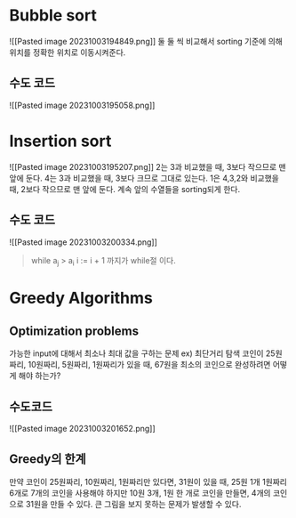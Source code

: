 # Bubble sort
![[Pasted image 20231003194849.png]]
둘 둘 씩 비교해서 sorting 기준에 의해 위치를 정확한 위치로 이동시켜준다.

## 수도 코드
![[Pasted image 20231003195058.png]]
# Insertion sort
![[Pasted image 20231003195207.png]]
2는 3과 비교했을 때, 3보다 작으므로 맨 앞에 둔다.
4는 3과 비교했을 때, 3보다 크므로 그대로 있는다.
1은 4,3,2와 비교했을 때, 2보다 작으므로 맨 앞에 둔다.
계속 앞의 수열들을 sorting되게 한다.

## 수도 코드
![[Pasted image 20231003200334.png]]
> while a<sub>j</sub> > a<sub>i</sub>
> i := i + 1 까지가 while절 이다.

# Greedy Algorithms
## Optimization problems
가능한 input에 대해서 최소나 최대 값을 구하는 문제
ex) 최단거리 탐색
코인이 25원짜리, 10원짜리, 5원짜리, 1원짜리가 있을 때,
67원을 최소의 코인으로 완성하려면 어떻게 해야 하는가?
## 수도코드
![[Pasted image 20231003201652.png]]
## Greedy의 한계
만약 코인이 25원짜리, 10원짜리, 1원짜리만 있다면,
31원이 있을 때, 25원 1개 1원짜리 6개로 7개의 코인을 사용해야 하지만
10원 3개, 1원 한 개로 코인을 만들면, 4개의 코인으로 31원을 만들 수 있다.
큰 그림을 보지 못하는 문제가 발생할 수 있다.







